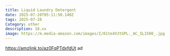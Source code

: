 ```yaml
---
title: Liquid Laundry Detergent
date: 2025-07-28T05:11:50.140Z
tags: 2025-07-28
Category: other
description: 18.xx
image: https://m.media-amazon.com/images/I/81te4VJtGPL._AC_SL1500_.jpg
---
```

https://amzlink.to/az0FqPTdxfdUt ad